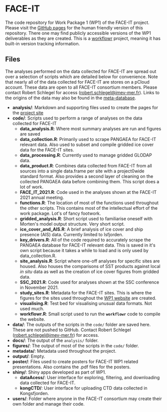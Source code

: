 # FACE-IT

The code repository for Work Package 1 (WP1) of the FACE-IT project. Please visit the [GitHub pages](https://FACE-IT-project.github.io/WP1/) for the human friendly version of this repository. There one may find publicly accessible versions of the WP1 deliverables as they are created. This is a [workflowr](https://jdblischak.github.io/workflowr/) project, meaning it has built-in version tracking information.

## Files

The analyses performed on the data collected for FACE-IT are spread out over a selection of scripts which are detailed below for convenience. Note that nearly all of the data collected for FACE-IT are stores on a pCloud account. These data are open to all FACE-IT consortium members. Please contact Robert Schlegel for access (robert.schlegel@imev-mer.fr). Links to the origins of the data may also be found in the [meta-database](https://face-it-project.github.io/WP1/metadatabase.html).

- __analysis/__: Markdown and supporting files used to create the pages for the [project site](https://face-it-project.github.io/WP1/index.html)
- __code/__: Scripts used to perform a range of analyses on the data collected for FACE-IT
    - __data_analysis.R__: Where most summary analyses are run and figures are saved
    - __data_collection.R__: Primarily used to scrape PANGAEA for FACE-IT relevant data. Also used to subset and compile gridded ice cover data for the FACE-IT sites.
    - __data_processing.R__: Currently used to manage gridded GLODAP data.
    - __data_product.R__: Combines data collected from FACE-IT from all sources into a single data.frame per site with a project0wide standard format. Also provides a second layer of cleaning on the collected PANGAEA data before combining them. This script does a lot of work.
    - __FACE_IT_2021.R__: Code used in the analyses shown at the FACE-IT 2021 annual meeting.
    - __functions.R__: The location of most of the functions used throughout the other scripts. This contains most of the intellectual effort of the work package. Lot's of fancy footwork.
    - __gridded_analysis.R__: Short script used to familiarise oneself with Morten's model output structure. Very short script.
    - __ice_cover_and_AIS.R__: A brief analysis of ice cover and ship presence (AIS) data. Currently limited to Isfjorden.
    - __key_drivers.R__: All of the code required to accurately scrape the PANGAEA database for FACE-IT relevant data. This is saved in it's own script because it takes a while to load and is only used by data_collection.R.
    - __site_analysis.R__: Script where one-off analyses for specific sites are housed. Also houses the comparisons of SST products against local _in situ_ data as well as the creation of ice cover figures from gridded data.
    - __SSC_2021.R__: Code used for analyses shown at the SSC conference in November 2021.
    - __study_sites.R__: Metadata for the FACE-IT sites. This is where the figures for the sites used throughout the [WP1 website](https://face-it-project.github.io/WP1/index.html) are created.
    - __visualising.R__: Test bed for visualising unusual data formats. Not used much.
    - __workflowr.R__: Small script used to run the __`workflowr`__ code to compile the website.
- __data/__: The outputs of the scripts in the `code/` folder are saved here. These are not pushed to GitHub. Contact Robert Schlegel (robert.schlegel@imev-mer.fr) for access.
- __docs/__: The output of the `analysis/` folder.
- __figures/__: The output of most of the scripts in the `code/` folder.
- __metadata/__: Metadata used throughout the project.
- __output/__: Empty.
- __poster/__: Files used to create posters for FACE-IT WP1 related presentations. Also contains the .pdf files for the posters.
- __shiny/__: Shiny apps developed as part of WP1.
    - __dataAcess/__: User interface for exploring, filtering, and downloading data collected for FACE-IT.
    - __kongCTD/__: User interface for uploading CTD data collected in Kongsfjorden.
- __users/__: Folder where anyone in the FACE-IT consortium may create their own folder and manage their code.

